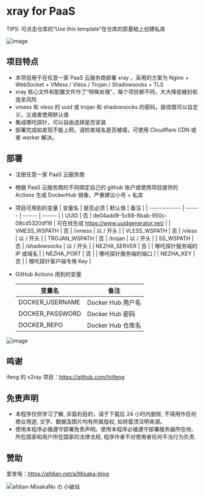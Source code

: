 # xray for PaaS

TIPS: 可点击仓库的“Use this template”在仓库的原基础上创建私库

![image](https://user-images.githubusercontent.com/122191366/212063458-2def0e1a-805a-4451-ae62-324b67abee47.png)

## 项目特点

* 本项目用于在任意一家 PaaS 云服务商部署 xray ，采用的方案为 Nginx + WebSocket + VMess / Vless / Trojan / Shadowsocks + TLS
* xray 核心文件和配置文件作了“特殊处理”，每个项目都不同，大大降低被封和连坐风险
* vmess 和 vless 的 uuid 或 trojan 和 shadowsocks 的密码，路径既可以自定义，又或者使用默认值
* 集成哪吒探针，可以自由选择是否安装
* 部署完成如发现不能上网，请检查域名是否被墙，可使用 Cloudflare CDN 或者 worker 解决。

## 部署

* 注册任意一家 PaaS 云服务商
* 根据 PaaS 云服务商的不同绑定自己的 github 账户或使用项目提供的 Actions 生成 DockerHub 镜像，严重建议小号 + 私库
* 项目可用到的变量
  | 变量名 | 是否必须 | 默认值 | 备注 |
  | ------------- | ------ | ------ | ------ |
  | UUID          | 否 | de04add9-5c68-8bab-950c-08cd5320df18 | 可在线生成 https://www.uuidgenerator.net/ |
  | VMESS_WSPATH  | 否 | /vmess | 以 / 开头 |
  | VLESS_WSPATH  | 否 | /vless | 以 / 开头 |
  | TROJAN_WSPATH | 否 | /trojan | 以 / 开头 |
  | SS_WSPATH     | 否 | /shadowsocks | 以 / 开头 |
  | NEZHA_SERVER  | 否 |        | 哪吒探针服务端的 IP 或域名 |
  | NEZHA_PORT    | 否 |        | 哪吒探针服务端的端口 |
  | NEZHA_KEY     | 否 |        | 哪吒探针客户端专用 Key |

* GitHub Actions 用到的变量

  |    变量名     |       备注      |
  | ------------- | -------------- |
  |DOCKER_USERNAME|Docker Hub 用户名|
  |DOCKER_PASSWORD|Docker Hub 密码  |
  |  DOCKER_REPO  |Docker Hub 仓库名|

![image](https://user-images.githubusercontent.com/116990986/211692321-34df154a-320a-448f-9abe-2efab9c53550.png)

## 鸣谢

ifeng 的 v2ray 项目：https://github.com/hiifeng

## 免责声明

* 本程序仅供学习了解, 非盈利目的，请于下载后 24 小时内删除, 不得用作任何商业用途, 文字、数据及图片均有所属版权, 如转载须注明来源。
* 使用本程序必循遵守部署免责声明。使用本程序必循遵守部署服务器所在地、所在国家和用户所在国家的法律法规, 程序作者不对使用者任何不当行为负责.

## 赞助

爱发电：https://afdian.net/a/Misaka-blog

![afdian-MisakaNo の 小破站](https://user-images.githubusercontent.com/122191366/211533469-351009fb-9ae8-4601-992a-abbf54665b68.jpg)
